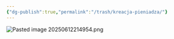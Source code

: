 ```yaml
---
{"dg-publish":true,"permalink":"/trash/kreacja-pieniadza/"}
---
```



![Pasted image 20250612214954.png](/img/user/Trash/Pasted%20image%2020250612214954.png)

